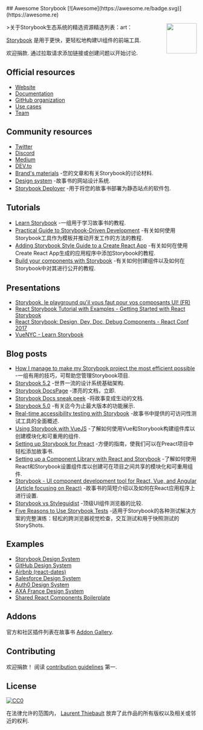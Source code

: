 <div class="github-widget" data-repo="lauthieb/awesome-storybook"></div>
<script async src="https://pagead2.googlesyndication.com/pagead/js/adsbygoogle.js"></script><ins class="adsbygoogle" style="display:block" data-ad-client="ca-pub-6890694312814945" data-ad-slot="5473692530" data-ad-format="auto"  data-full-width-responsive="true"></ins><script>(adsbygoogle = window.adsbygoogle || []).push({});</script>
## Awesome Storybook [![Awesome](https://awesome.re/badge.svg)](https://awesome.re)

[<img src="https://raw.githubusercontent.com/lauthieb/awesome-storybook/master/storybook-logo.svg?sanitize=true" align="right" width="80">](https://storybook.js.org)

&gt;关于Storybook生态系统的精选资源精选列表：art：

[Storybook](https://storybook.js.org) 是用于更快，更轻松地构建UI组件的前端工具.

 欢迎捐款.  通过拉取请求添加链接或创建问题以开始讨论.



## Official resources

- [Website](https://storybook.js.org)
- [Documentation](https://storybook.js.org/docs/basics/introduction/)
- [GitHub organization](https://github.com/storybookjs)
- [Use cases](https://storybook.js.org/use-cases/)
- [Team](https://storybook.js.org/team/)

## Community resources

- [Twitter](https://twitter.com/storybookjs)
- [Discord](https://discordapp.com/invite/UUt2PJb)
- [Medium](https://medium.com/storybookjs)
- [DEV.to](https://dev.to/t/storybook)
- [Brand's materials](https://github.com/storybookjs/brand) -您的文章和有关Storybook的讨论材料.
- [Design system](https://storybooks-official.netlify.com) -故事书的网站设计系统.
- [Storybook Deployer](https://github.com/storybookjs/storybook-deployer) -用于将您的故事书部署为静态站点的软件包.

## Tutorials

- [Learn Storybook](https://www.learnstorybook.com/) -一组用于学习故事书的教程.
- [Practical Guide to Storybook-Driven Development](https://dzone.com/articles/practical-guide-to-storybook-driven-development) -有关如何使用Storybook工具作为模板并推动开发工作的方法的教程.
- [Adding Storybook Style Guide to a Create React App](https://www.youtube.com/watch?v=va-JzrmaiUM) -有关如何在使用Create React App生成的应用程序中添加Storybook的教程.
- [Build your components with Storybook](https://www.youtube.com/watch?v=_jttw14T52o) -有关如何创建组件以及如何在Storybook中对其进行公开的教程.

## Presentations

- [Storybook, le playground qu'il vous faut pour vos composants UI! (FR)](https://www.youtube.com/watch?v=zMpSwo03aKo)
- [React Storybook Tutorial with Examples - Getting Started with React Storybook](https://www.youtube.com/watch?v=E2c183LS4lA)
- [React Storybook: Design, Dev, Doc, Debug Components - React Conf 2017](https://www.youtube.com/watch?v=PF0Vi-iIyoo)
- [VueNYC - Learn Storybook](https://www.youtube.com/watch?v=XN398jfTwQI)

## Blog posts

- [How I manage to make my Storybook project the most efficient possible](https://dev.to/loicgoyet/how-i-manage-to-make-my-storybook-project-the-most-efficient-possible-2d8o) -一组有用的技巧，可帮助您管理Storybook项目.
- [Storybook 5.2](https://medium.com/storybookjs/storybook-5-2-794958b9b111) -世界一流的设计系统基础架构.
- [Storybook DocsPage](https://medium.com/storybookjs/storybook-docspage-e185bc3622bf) -漂亮的文档，立即.
- [Storybook Docs sneak peek](https://medium.com/storybookjs/storybook-docs-sneak-peak-5be78445094a) -将故事变成生动的文档.
- [Storybook 5.0](https://medium.com/storybookjs/storybook-5-0-db1d0f9c83b8) -有关迄今为止最大版本的功能展示.
- [Real-time accessibility testing with Storybook](https://medium.com/storybookjs/instant-accessibility-qa-linting-in-storybook-4a474b0f5347) -故事书中提供的可访问性测试工具的全面概述.
- [Using Storybook with VueJS](https://auth0.com/blog/using-storybook-with-vuejs/) -了解如何使用Vue和Storybook构建组件库以创建模块化和可重用的组件.
- [Setting up Storybook for Preact](https://www.iamdeveloper.com/blog/2018-09-02-setting-up-storybook-for-preact/) -方便的指南，使我们可以在Preact项目中轻松添加故事书.
- [Setting up a Component Library with React and Storybook](https://auth0.com/blog/setting-up-a-component-library-with-react-and-storybook/) -了解如何使用React和Storybook设置组件库以创建可在项目之间共享的模块化和可重用组件.
- [Storybook - UI component development tool for React, Vue, and Angular (Article focusing on React)](https://dev.to/madhusudhansrinivas/storybook---ui-component-development-tool-for-react-vue-and-angular-article-focusing-on-react-29od) -故事书的简短介绍以及如何在React应用程序上进行设置.
- [Storybook vs Styleguidist](https://blog.hichroma.com/storybook-vs-styleguidist-2bd93d6dcc06) -顶级UI组件浏览器的比较.
- [Five Reasons to Use Storybook Tests](https://spin.atomicobject.com/2017/11/20/storybook-tests-react/) -适用于Storybook的各种测试解决方案的完整演练：轻松的跨浏览器视觉检查，交互测试和用于快照测试的StoryShots.

## Examples

- [Storybook Design System](https://storybooks-official.netlify.com)
- [GitHub Design System](https://primer.github.io/storybook/)
- [Airbnb (react-dates)](https://airbnb.io/react-dates/)
- [Salesforce Design System](https://mashmatrix.github.io/react-lightning-design-system/)
- [Auth0 Design System](https://auth0-cosmos.now.sh/sandbox/)
- [AXA France Design System](https://axaguildev.github.io/react-toolkit/v1.1.0/storybook/)
- [Shared React Components Boilerplate](https://github.com/shared-components/shared-react-components-example)

## Addons

官方和社区插件列表在故事书 [Addon Gallery](https://storybook.js.org/docs/addons/addon-gallery/).

## Contributing

 欢迎捐款！  阅读 [contribution guidelines](https://github.com/lauthieb/awesome-storybook/blob/master/CONTRIBUTING.md) 第一.

## License

[![CC0](http://mirrors.creativecommons.org/presskit/buttons/88x31/svg/cc-zero.svg)](https://creativecommons.org/publicdomain/zero/1.0/)

在法律允许的范围内， [Laurent Thiebault](https://lauthieb.github.io) 放弃了此作品的所有版权以及相关或邻近的权利.
